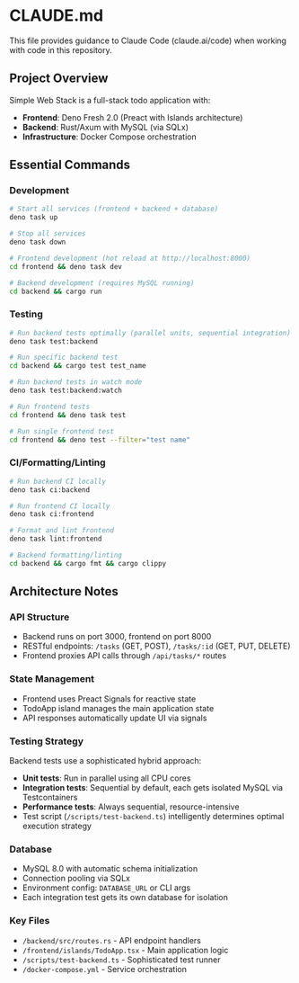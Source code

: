 # CLAUDE.md

This file provides guidance to Claude Code (claude.ai/code) when working with code in this repository.

## Project Overview

Simple Web Stack is a full-stack todo application with:
- **Frontend**: Deno Fresh 2.0 (Preact with Islands architecture)
- **Backend**: Rust/Axum with MySQL (via SQLx)
- **Infrastructure**: Docker Compose orchestration

## Essential Commands

### Development
```bash
# Start all services (frontend + backend + database)
deno task up

# Stop all services
deno task down

# Frontend development (hot reload at http://localhost:8000)
cd frontend && deno task dev

# Backend development (requires MySQL running)
cd backend && cargo run
```

### Testing
```bash
# Run backend tests optimally (parallel units, sequential integration)
deno task test:backend

# Run specific backend test
cd backend && cargo test test_name

# Run backend tests in watch mode
deno task test:backend:watch

# Run frontend tests
cd frontend && deno task test

# Run single frontend test
cd frontend && deno test --filter="test name"
```

### CI/Formatting/Linting
```bash
# Run backend CI locally
deno task ci:backend

# Run frontend CI locally  
deno task ci:frontend

# Format and lint frontend
deno task lint:frontend

# Backend formatting/linting
cd backend && cargo fmt && cargo clippy
```

## Architecture Notes

### API Structure
- Backend runs on port 3000, frontend on port 8000
- RESTful endpoints: `/tasks` (GET, POST), `/tasks/:id` (GET, PUT, DELETE)
- Frontend proxies API calls through `/api/tasks/*` routes

### State Management
- Frontend uses Preact Signals for reactive state
- TodoApp island manages the main application state
- API responses automatically update UI via signals

### Testing Strategy
Backend tests use a sophisticated hybrid approach:
- **Unit tests**: Run in parallel using all CPU cores
- **Integration tests**: Sequential by default, each gets isolated MySQL via Testcontainers
- **Performance tests**: Always sequential, resource-intensive
- Test script (`/scripts/test-backend.ts`) intelligently determines optimal execution strategy

### Database
- MySQL 8.0 with automatic schema initialization
- Connection pooling via SQLx
- Environment config: `DATABASE_URL` or CLI args
- Each integration test gets its own database for isolation

### Key Files
- `/backend/src/routes.rs` - API endpoint handlers
- `/frontend/islands/TodoApp.tsx` - Main application logic
- `/scripts/test-backend.ts` - Sophisticated test runner
- `/docker-compose.yml` - Service orchestration